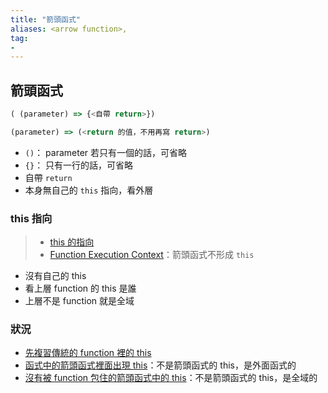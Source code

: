 ```yaml
---
title: "箭頭函式"
aliases: <arrow function>,
tag: 
- 
---
```

## 箭頭函式
```js
( (parameter) => {<自帶 return>})
```
```js
(parameter) => (<return 的值，不用再寫 return>)
```

- `()`： parameter 若只有一個的話，可省略
- `{}`： 只有一行的話，可省略
- 自帶 `return`
- 本身無自己的 `this` 指向，看外層



### this 指向
>- [this 的指向](this%20的指向.md)
>- [Function Execution Context](Function%20Execution%20Context.md)：箭頭函式不形成 `this`

- 沒有自己的 this
- 看上層 function 的 this 是誰
- 上層不是 function 就是全域


### 狀況
- [先複習傳統的 function 裡的 this](先複習傳統的%20function%20裡的%20this.md)
- [函式中的箭頭函式裡面出現 this](函式中的箭頭函式裡面出現%20this.md)：不是箭頭函式的 this，是外面函式的
- [沒有被 function 包住的箭頭函式中的 this](沒有被%20function%20包住的箭頭函式中的%20this.md)：不是箭頭函式的 this，是全域的
